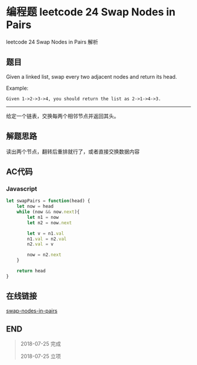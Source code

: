 # 编程题 leetcode 24 Swap Nodes in Pairs

leetcode 24 Swap Nodes in Pairs 解析

## 题目

Given a linked list, swap every two adjacent nodes and return its head.

Example:
```
Given 1->2->3->4, you should return the list as 2->1->4->3.
```
----

给定一个链表，交换每两个相邻节点并返回其头。

## 解题思路

读出两个节点，翻转后重排就行了，或者直接交换数据内容

## AC代码

### Javascript

``` javascript
let swapPairs = function(head) {
    let now = head
    while (now && now.next){
        let n1 = now
        let n2 = now.next

        let v = n1.val
        n1.val = n2.val
        n2.val = v

        now = n2.next
    }

    return head
}
```
## 在线链接

[swap-nodes-in-pairs](https://leetcode.com/problems/swap-nodes-in-pairs)

## END

>   2018-07-25  完成
> 
>   2018-07-25  立项
